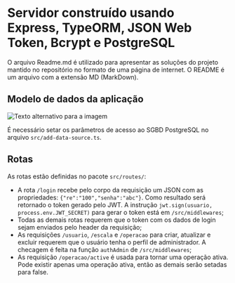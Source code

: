 # Servidor construído usando Express, TypeORM, JSON Web Token, Bcrypt e PostgreSQL
O arquivo Readme.md é utilizado para apresentar as soluções do projeto mantido no repositório no formato de uma página de internet. O README é um arquivo com a extensão MD (MarkDown).

## Modelo de dados da aplicação

![Texto alternativo para a imagem](https://github.com/arleysouza/typeorm-jwt-bcrypt/blob/main/modelo.png)

É necessário setar os parâmetros de acesso ao SGBD PostgreSQL no arquivo `src/add-data-source.ts`.

## Rotas
As rotas estão definidas no pacote `src/routes/`:
- A rota `/login` recebe pelo corpo da requisição um JSON com as propriedades: `{"re":"100","senha":"abc"}`. Como resultado será retornado o token gerado pelo JWT. A instrução `jwt.sign(usuario, process.env.JWT_SECRET)` para gerar o token está em `/src/middlewares`;
- Todas as demais rotas requerem que o token com os dados de login sejam enviados pelo header da requisição;
- As requisições `/usuario`, `/escala` e `/operacao` para criar, atualizar e excluir requerem que o usuário tenha o perfil de administrador. A checagem é feita na função `authAdmin` de `/src/middlewares`; 
- As requisição `/operacao/active` é usada para tornar uma operação ativa. Pode existir apenas uma operação ativa, então as demais serão setadas para false. 

